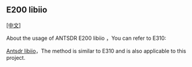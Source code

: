 ## E200 libiio

[[中文]](../../../cn/device_and_usage_manual/ANTSDR_E_Series_Module/ANTSDR_E200_Reference_Manual/AntsdrE200_libiio_cn.html)

About the usage of ANTSDR E200 libiio ，You can refer to E310:

[Antsdr libiio](../ANTSDR_E310_Reference_Manual/AntsdrE310_libiio.md)，The method is similar to E310 and is also applicable to this project.